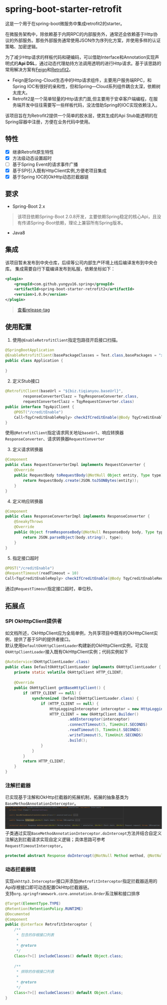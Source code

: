 # spring-boot-starter-retrofit
这是一个用于在spring-boot微服务中集成retrofit2的starter。

在微服务架构中，除依赖基于内网RPC的内部服务外，通常还会依赖基于Http协议的外部服务。那些外部服务通常使用JSON作为序列化方案，并使用多样的认证策略、加密逻辑。

为了减少Http请求的样板代码和硬编码，可以借助Interface和Annotation实现声明式的**Api DSL**，通过动态代理劫持方法调用透明的进行Http请求。基于该思路的常用解决方案有[Feign](https://github.com/OpenFeign/feign)和[Retrofit2](https://github.com/square/retrofit)。
- Feign是Spring-Cloud生态中的Http请求组件，主要用户服务端RPC，和Spring IOC有很好的亲和性，但和Spring—Cloud系列组件耦合太深，依赖树太庞大。
- Retrofit2是一个简单轻量的Http请求门面,但主要用于安卓客户端编程，在服务端开发中往往需要写一些样板代码，没法借助Spring的IOC实现依赖注入。

该项目旨在为Retrofit2提供一个简单的胶水层，使其生成的Api Stub能透明的在Spring容器中注册，方便在业务代码中使用。

## 特性
- [x] 继承Retrofit原生特性   
- [x] 方法级动态设置超时   
- [ ] 基于Spring Event的请求事件广播   
- [x] 基于SPI引入既有HttpClient实例,方便老项目集成   
- [x] 基于Spring IOC的OkHttp动态拦截器链   

## 要求
- Spring-Boot 2.x
> 该项目依赖Spring-Boot 2.0.8开发，主要依赖Spring稳定的核心Api，且没有传递Spring-Boot依赖，理论上兼容所有Spring版本。
- Java8

## 集成
该项目暂未发布到中央仓库，后续等公司内部生产环境上线后编译发布到中央仓库。
集成需要自行下载编译发布到私服，依赖坐标如下：
```xml
<plugin>
    <groupId>com.github.yungyu16.spring</groupId>
    <artifactId>spring-boot-starter-retrofit2</artifactId>
    <version>1.0.0</version>
</plugin>
```
>[查看release-tag](https://github.com/yungyu16/spring-boot-starter-retrofit2/releases) 
## 使用配置

1. 使用`@EnableRetrofitClient`指定包路径开启接口扫描。
```java
@SpringBootApplication
@EnableRetrofitClient(basePackageClasses = Test.class,basePackages = "xx.xx.xx")
public class Application {

}
```

2. 定义Stub接口
```java
@RetrofitClient(baseUrl = "${biz.tiqianyou.baseUrl}",
        responseConverterClazz = TqyResponseConverter.class,
        requestConverterClazz = TqyRequestConverter.class)
public interface TqyApiClient {
    @POST("/creditEnable")
    Call<TqyCreditEnableReply> checkIfCreditEnable(@Body TqyCreditEnableReq req);
}
```
使用`@RetrofitClient`指定请求网关地址`baseUrl`、响应转换器`ResponseConverter`、请求转换器`RequestConverter`    

3. 定义请求转换器
```java
@Component
public class RequestConverterImpl implements RequestConverter {
    @Override
    public RequestBody toRequestBody(@NotNull Object entity, Type type) {
        return RequestBody.create(JSON.toJSONBytes(entity));
    }
}
```

4. 定义响应转换器
```java
@Component
public class ResponseConverterImpl implements ResponseConverter {
    @SneakyThrows
    @Override
    public Object fromResponseBody(@NotNull ResponseBody body, Type type) {
        return JSON.parseObject(body.string(), type);
    }
}
```

5. 指定接口超时
```java
@POST("/creditEnable")
@RequestTimeout(readTimeout = 10)
Call<TqyCreditEnableReply> checkIfCreditEnable(@Body TqyCreditEnableReq req);
```
通过`@RequestTimeout`指定接口超时，单位秒。
## 拓展点
### SPI OkHttpClient提供者
如文档所述，OkHttpClient应为全局单例，为共享项目中既有的OkHttpClient实例，提供了基于SPI的提供者接口。    
默认使用`DefaultOkHttpClientLoader`构建新的OkHttpClient实例，可实现`OkHttpClientLoader`接入既有OkHttpClient实例；代码实例如下
```java
@AutoService(OkHttpClientLoader.class)
public class DefaultOkHttpClientLoader implements OkHttpClientLoader {
    private static volatile OkHttpClient HTTP_CLIENT;

    @Override
    public OkHttpClient getBaseHttpClient() {
        if (HTTP_CLIENT == null) {
            synchronized (DefaultOkHttpClientLoader.class) {
                if (HTTP_CLIENT == null) {
                    HttpLoggingInterceptor interceptor = new HttpLoggingInterceptor(MiscConstants.log::info);
                    HTTP_CLIENT = new OkHttpClient.Builder()
                            .addInterceptor(interceptor)
                            .connectTimeout(5, TimeUnit.SECONDS)
                            .readTimeout(5, TimeUnit.SECONDS)
                            .writeTimeout(5, TimeUnit.SECONDS)
                            .build();
                }
            }
        }
        return HTTP_CLIENT;
    }
}
```
### 注解拦截器
已实现基于注解和OkHttp拦截器的拓展机制，拓展的抽象基类为`BaseMethodAnnotationInterceptor`。
![BaseMethodAnnotationInterceptor](doc/BaseMethodAnnotationInterceptor.png)
子类通过实现`BaseMethodAnnotationInterceptor.doIntercept`方法并结合自定义注解达到拦截请求实现自定义逻辑；具体思路可参考`RequestTimeoutInterceptor`。
```java
protected abstract Response doIntercept(@NotNull Method method, @NotNull T annotation, @NotNull Chain chain, @NotNull Request request) throws IOException;
```

### 动态拦截器链
实现`okhttp3.Interceptor`接口并添加`@RetrofitInterceptor`指定拦截器适用的Api存根接口即可动态配置OkHttp拦截器链。   
支持`org.springframework.core.annotation.Order`系注解和接口排序
```java
@Target(ElementType.TYPE)
@Retention(RetentionPolicy.RUNTIME)
@Documented
@Component
public @interface RetrofitInterceptor {
    /**
     * 包含的存根接口列表
     *
     * @return
     */
    Class<?>[] includeClasses() default Object.class;

    /**
     * 排除的存根接口列表
     *
     * @return
     */
    Class<?>[] excludeClasses() default Object.class;
}
```